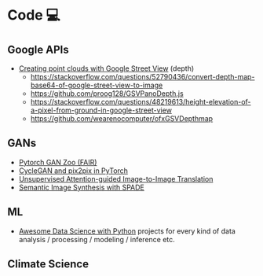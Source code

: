 # Code 💻

## Google APIs

* [Creating point clouds with Google Street View](https://medium.com/@nocomputer/creating-point-clouds-with-google-street-view-185faad9d4ee) (depth)
    * https://stackoverflow.com/questions/52790436/convert-depth-map-base64-of-google-street-view-to-image
    * https://github.com/proog128/GSVPanoDepth.js
    * https://stackoverflow.com/questions/48219613/height-elevation-of-a-pixel-from-ground-in-google-street-view
    * https://github.com/wearenocomputer/ofxGSVDepthmap

## GANs

* [Pytorch GAN Zoo (FAIR)](https://github.com/facebookresearch/pytorch_GAN_zoo/blob/master/README.md)
* [CycleGAN and pix2pix in PyTorch](https://github.com/junyanz/pytorch-CycleGAN-and-pix2pix)
* [Unsupervised Attention-guided Image-to-Image Translation](https://github.com/AlamiMejjati/Unsupervised-Attention-guided-Image-to-Image-Translation)
* [Semantic Image Synthesis with SPADE](https://github.com/NVlabs/SPADE)



## ML

* [Awesome Data Science with Python](https://github.com/r0f1/datascience) projects for every kind of data analysis / processing / modeling / inference etc.

## Climate Science

